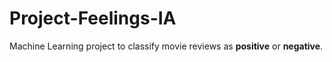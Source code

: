 # Project-Feelings-IA
Machine Learning project to classify movie reviews as **positive** or **negative**.
